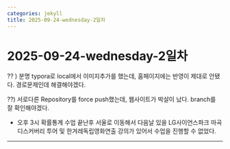 ```yaml
---
categories: jekyll
title: 2025-09-24-wednesday-2일차
---
```






# 2025-09-24-wednesday-2일차

?? ) 분명 typora로 local에서 이미지추가를 했는데, 홈페이지에는 반영이 제대로 안됐다. 경로문제인데 해결해야겠다.

??) 서로다른 Repository를 force push했는데, 웹사이트가 박살이 났다. branch를 잘 확인해야겠다.

- 오후 3시 확률통계 수업 끝난후 서울로 이동해서 다음날 있을 LG사이언스파크 마곡 디스커버리 투어 및 한겨레독립영화연출 강의가 있어서 수업을 진행할 수 없었다.

------


